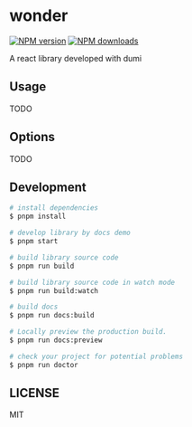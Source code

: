 # wonder

[![NPM version](https://img.shields.io/npm/v/wonder.svg?style=flat)](https://npmjs.org/package/wonder)
[![NPM downloads](http://img.shields.io/npm/dm/wonder.svg?style=flat)](https://npmjs.org/package/wonder)

A react library developed with dumi

## Usage

TODO

## Options

TODO

## Development

```bash
# install dependencies
$ pnpm install

# develop library by docs demo
$ pnpm start

# build library source code
$ pnpm run build

# build library source code in watch mode
$ pnpm run build:watch

# build docs
$ pnpm run docs:build

# Locally preview the production build.
$ pnpm run docs:preview

# check your project for potential problems
$ pnpm run doctor
```

## LICENSE

MIT
